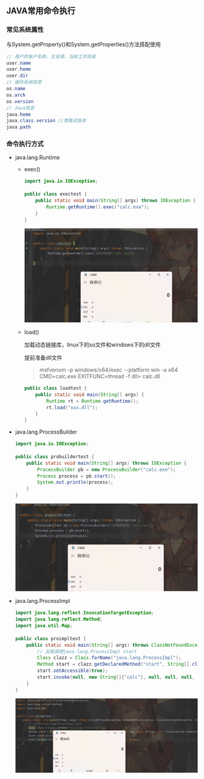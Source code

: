 ## JAVA常用命令执行

### 常见系统属性

与System.getProperty()和System.getProperties()方法搭配使用

```java
// 用户的账户名称、主目录、当前工作目录
user.name
user.home
user.dir
// 操作系统信息
os.name
os.arch
os.version
// Java信息
java.home
java.class.version //类格式版本
java.path
```

### 命令执行方式

- java.lang.Runtime
  - exec()
  
    ```java
    import java.io.IOException;
    
    public class exectest {
        public static void main(String[] args) throws IOException {
            Runtime.getRuntime().exec("calc.exe");
        }
    }
    ```
  
    ![image-20220421152932767](README.assets/image-20220421152932767.png)
  
  - load()
  
    加载动态链接库，linux下的so文件和windows下的dll文件
  
    提前准备dll文件
  
    > msfvenom -p windows/x64/exec --platform win -a x64 CMD=calc.exe EXITFUNC=thread -f dll> calc.dll
  
    ```java
    public class loadtest {
        public static void main(String[] args) {
            Runtime rt = Runtime.getRuntime();
            rt.load("xxx.dll");
        }
    }
    ```
  
- java.lang.ProcessBuilder

  ```java
  import java.io.IOException;
  
  public class probuildertest {
      public static void main(String[] args) throws IOException {
          ProcessBuilder pb = new ProcessBuilder("calc.exe");
          Process process = pb.start();
          System.out.println(process);
      }
  }
  ```

  ![image-20220421154703704](README.assets/image-20220421154703704.png)

- java.lang.ProcessImpl

  ```java
  import java.lang.reflect.InvocationTargetException;
  import java.lang.reflect.Method;
  import java.util.Map;
  
  public class proimpltest {
      public static void main(String[] args) throws ClassNotFoundException, NoSuchMethodException, InvocationTargetException, IllegalAccessException {
          // 反射调用java.lang.ProcessImpl start
          Class clazz = Class.forName("java.lang.ProcessImpl");
          Method start = clazz.getDeclaredMethod("start", String[].class, Map.class, String.class, ProcessBuilder.Redirect[].class, boolean.class);
          start.setAccessible(true);
          start.invoke(null, new String[]{"calc"}, null, null, null, false);
      }
  }
  ```

  ![image-20220421155031418](README.assets/image-20220421155031418.png)

  
